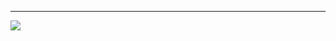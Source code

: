 <!--<samp> Newsletter. Redefined. For Gen-Z</samp>-->

---

<a href="https://basically.email"/>
  <img src="https://pbs.twimg.com/media/FPKUcQZaQAAnjdg?format=png" />
</a>
